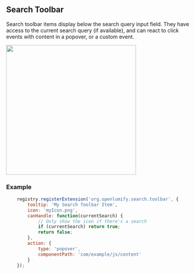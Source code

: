 ## Search Toolbar

Search toolbar items display below the search query input field. They have access to the current search query (if available), and can react to click events with content in a popover, or a custom event.

<img width=350 src="toolbar.png">

### Example

```js
    registry.registerExtension('org.openlumify.search.toolbar', {
        tooltip: 'My Search Toolbar Item',
        icon: 'myIcon.png',
        canHandle: function(currentSearch) {
            // Only show the icon if there's a search
            if (currentSearch) return true;
            return false;
        },
        action: {
            type: 'popover',
            componentPath: 'com/example/js/content'
        }
    });
```

